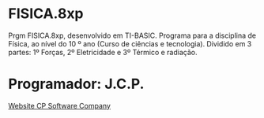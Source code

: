 # FISICA.8xp
Prgm FISICA.8xp, desenvolvido em TI-BASIC. Programa para a disciplina de Física, ao nível do 10 º ano (Curso de ciências e tecnologia). Dividido em 3 partes: 1º Forças, 2º Eletricidade e 3º Térmico e radiação.
<h1>Programador: J.C.P.</h1>
<p><a href="http://cpsoftwarecompany.epizy.com" title="Ir para Website da CP Software Company" target="_blank">Website CP Software Company</a></p>
